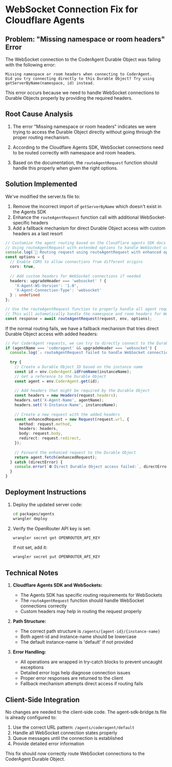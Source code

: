 # WebSocket Connection Fix for Cloudflare Agents

## Problem: "Missing namespace or room headers" Error

The WebSocket connection to the CoderAgent Durable Object was failing with the following error:

```
Missing namespace or room headers when connecting to CoderAgent.
Did you try connecting directly to this Durable Object? Try using getServerByName(namespace, id) instead.
```

This error occurs because we need to handle WebSocket connections to Durable Objects properly by providing the required headers.

## Root Cause Analysis

1. The error "Missing namespace or room headers" indicates we were trying to access the Durable Object directly without going through the proper routing mechanism.

2. According to the Cloudflare Agents SDK, WebSocket connections need to be routed correctly with namespace and room headers.

3. Based on the documentation, the `routeAgentRequest` function should handle this properly when given the right options.

## Solution Implemented

We've modified the server.ts file to:

1. Remove the incorrect import of `getServerByName` which doesn't exist in the Agents SDK
2. Enhance the `routeAgentRequest` function call with additional WebSocket-specific headers
3. Add a fallback mechanism for direct Durable Object access with custom headers as a last resort

```typescript
// Customize the agent routing based on the Cloudflare agents SDK docs
// Using routeAgentRequest with extended options to handle WebSocket connections
console.log(`🚀 Routing request using routeAgentRequest with enhanced options...`);
const options = {
  // Enable CORS to allow connections from different origins
  cors: true,
  
  // Add custom headers for WebSocket connections if needed
  headers: upgradeHeader === 'websocket' ? {
    'X-Agent-WS-Version': '1.0',
    'X-Agent-Connection-Type': 'websocket'
  } : undefined
};

// Use the routeAgentRequest function to properly handle all agent requests
// This will automatically handle the namespace and room headers for WebSockets
const response = await routeAgentRequest(request, env, options);
```

If the normal routing fails, we have a fallback mechanism that tries direct Durable Object access with added headers:

```typescript
// For CoderAgent requests, we can try to directly connect to the Durable Object
if (agentName === 'coderagent' && upgradeHeader === 'websocket') {
  console.log(`⚠️ routeAgentRequest failed to handle WebSocket connection. Attempting direct access...`);
  
  try {
    // Create a Durable Object ID based on the instance name
    const id = env.CoderAgent.idFromName(instanceName);
    // Get a reference to the Durable Object
    const agent = env.CoderAgent.get(id);
    
    // Add headers that might be required by the Durable Object
    const headers = new Headers(request.headers);
    headers.set('X-Agent-Name', agentName);
    headers.set('X-Instance-Name', instanceName);
    
    // Create a new request with the added headers
    const enhancedRequest = new Request(request.url, {
      method: request.method,
      headers: headers,
      body: request.body,
      redirect: request.redirect,
    });
    
    // Forward the enhanced request to the Durable Object
    return agent.fetch(enhancedRequest);
  } catch (directError) {
    console.error(`⛔ Direct Durable Object access failed:`, directError);
  }
}
```

## Deployment Instructions

1. Deploy the updated server code:
   ```bash
   cd packages/agents
   wrangler deploy
   ```

2. Verify the OpenRouter API key is set:
   ```bash
   wrangler secret get OPENROUTER_API_KEY
   ```
   
   If not set, add it:
   ```bash
   wrangler secret put OPENROUTER_API_KEY
   ```

## Technical Notes

1. **Cloudflare Agents SDK and WebSockets:**
   - The Agents SDK has specific routing requirements for WebSockets
   - The `routeAgentRequest` function should handle WebSocket connections correctly
   - Custom headers may help in routing the request properly 

2. **Path Structure:**
   - The correct path structure is `/agents/{agent-id}/{instance-name}`
   - Both agent-id and instance-name should be lowercase
   - The default instance-name is 'default' if not provided

3. **Error Handling:**
   - All operations are wrapped in try-catch blocks to prevent uncaught exceptions
   - Detailed error logs help diagnose connection issues
   - Proper error responses are returned to the client
   - Fallback mechanism attempts direct access if routing fails

## Client-Side Integration

No changes are needed to the client-side code. The agent-sdk-bridge.ts file is already configured to:

1. Use the correct URL pattern: `/agents/coderagent/default`
2. Handle all WebSocket connection states properly
3. Queue messages until the connection is established
4. Provide detailed error information

This fix should now correctly route WebSocket connections to the CoderAgent Durable Object.